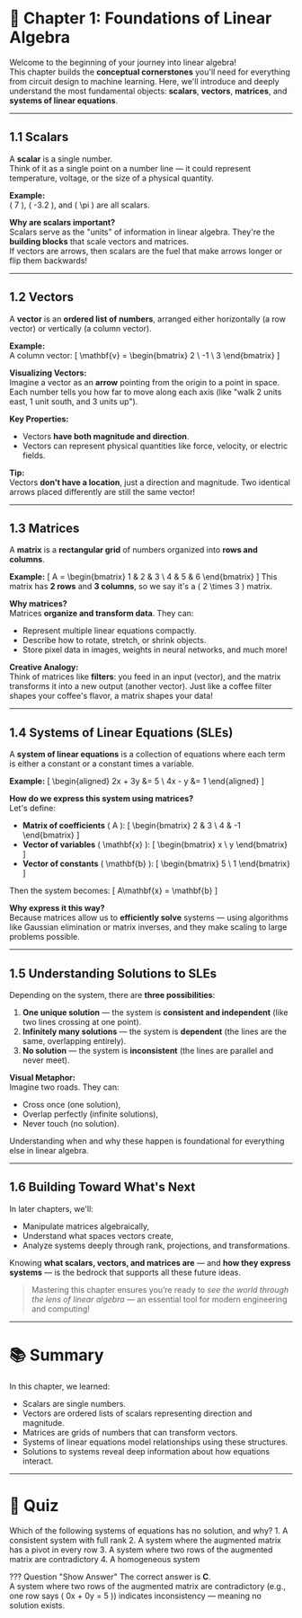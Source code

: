 # 📘 Chapter 1: Foundations of Linear Algebra

Welcome to the beginning of your journey into linear algebra!  
This chapter builds the **conceptual cornerstones** you'll need for everything from circuit design to machine learning. Here, we'll introduce and deeply understand the most fundamental objects: **scalars**, **vectors**, **matrices**, and **systems of linear equations**.

---

## 1.1 Scalars

A **scalar** is a single number.  
Think of it as a single point on a number line — it could represent temperature, voltage, or the size of a physical quantity.

**Example:**  
\( 7 \), \( -3.2 \), and \( \pi \) are all scalars.

**Why are scalars important?**  
Scalars serve as the "units" of information in linear algebra. They're the **building blocks** that scale vectors and matrices.  
If vectors are arrows, then scalars are the fuel that make arrows longer or flip them backwards!

---

## 1.2 Vectors

A **vector** is an **ordered list of numbers**, arranged either horizontally (a row vector) or vertically (a column vector).

**Example:**  
A column vector:
\[
\mathbf{v} =
\begin{bmatrix}
2 \\
-1 \\
3
\end{bmatrix}
\]

**Visualizing Vectors:**  
Imagine a vector as an **arrow** pointing from the origin to a point in space.  
Each number tells you how far to move along each axis (like "walk 2 units east, 1 unit south, and 3 units up").

**Key Properties:**
- Vectors **have both magnitude and direction**.
- Vectors can represent physical quantities like force, velocity, or electric fields.

**Tip:**  
Vectors **don't have a location**, just a direction and magnitude. Two identical arrows placed differently are still the same vector!

---

## 1.3 Matrices

A **matrix** is a **rectangular grid** of numbers organized into **rows and columns**.

**Example:**
\[
A =
\begin{bmatrix}
1 & 2 & 3 \\
4 & 5 & 6
\end{bmatrix}
\]
This matrix has **2 rows** and **3 columns**, so we say it's a \( 2 \times 3 \) matrix.

**Why matrices?**  
Matrices **organize and transform data**. They can:
- Represent multiple linear equations compactly.
- Describe how to rotate, stretch, or shrink objects.
- Store pixel data in images, weights in neural networks, and much more!

**Creative Analogy:**  
Think of matrices like **filters**: you feed in an input (vector), and the matrix transforms it into a new output (another vector). Just like a coffee filter shapes your coffee's flavor, a matrix shapes your data!

---

## 1.4 Systems of Linear Equations (SLEs)

A **system of linear equations** is a collection of equations where each term is either a constant or a constant times a variable.

**Example:**
\[
\begin{aligned}
2x + 3y &= 5 \\
4x - y &= 1
\end{aligned}
\]

**How do we express this system using matrices?**  
Let's define:
- **Matrix of coefficients** \( A \):
\[
\begin{bmatrix}
2 & 3 \\
4 & -1
\end{bmatrix}
\]
- **Vector of variables** \( \mathbf{x} \):
\[
\begin{bmatrix}
x \\
y
\end{bmatrix}
\]
- **Vector of constants** \( \mathbf{b} \):
\[
\begin{bmatrix}
5 \\
1
\end{bmatrix}
\]

Then the system becomes:
\[
A\mathbf{x} = \mathbf{b}
\]

**Why express it this way?**  
Because matrices allow us to **efficiently solve** systems — using algorithms like Gaussian elimination or matrix inverses, and they make scaling to large problems possible.

---

## 1.5 Understanding Solutions to SLEs

Depending on the system, there are **three possibilities**:

1. **One unique solution** — the system is **consistent and independent** (like two lines crossing at one point).
2. **Infinitely many solutions** — the system is **dependent** (the lines are the same, overlapping entirely).
3. **No solution** — the system is **inconsistent** (the lines are parallel and never meet).

**Visual Metaphor:**  
Imagine two roads. They can:
- Cross once (one solution),
- Overlap perfectly (infinite solutions),
- Never touch (no solution).

Understanding when and why these happen is foundational for everything else in linear algebra.

---

## 1.6 Building Toward What's Next

In later chapters, we'll:
- Manipulate matrices algebraically,
- Understand what spaces vectors create,
- Analyze systems deeply through rank, projections, and transformations.

Knowing **what scalars, vectors, and matrices are** — and **how they express systems** — is the bedrock that supports all these future ideas.

> Mastering this chapter ensures you’re ready to *see the world through the lens of linear algebra* — an essential tool for modern engineering and computing!

---

# 📚 Summary

In this chapter, we learned:

- Scalars are single numbers.
- Vectors are ordered lists of scalars representing direction and magnitude.
- Matrices are grids of numbers that can transform vectors.
- Systems of linear equations model relationships using these structures.
- Solutions to systems reveal deep information about how equations interact.

---

# 🧠 Quiz

<div class="upper-alpha" markdown>
Which of the following systems of equations has no solution, and why?
1. A consistent system with full rank
2. A system where the augmented matrix has a pivot in every row
3. A system where two rows of the augmented matrix are contradictory
4. A homogeneous system
</div>

??? Question "Show Answer"
    The correct answer is **C**.  
    A system where two rows of the augmented matrix are contradictory (e.g., one row says \( 0x + 0y = 5 \)) indicates inconsistency — meaning no solution exists.
